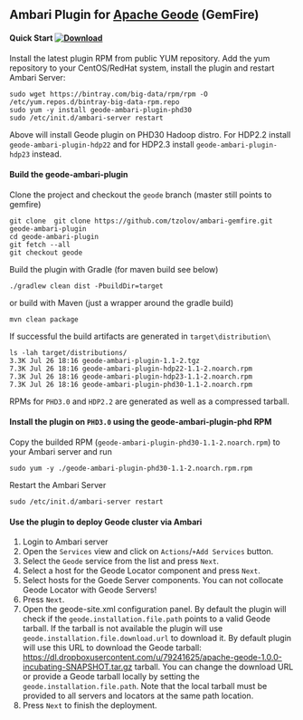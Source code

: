 Ambari Plugin for [Apache Geode](http://geode.incubator.apache.org/) (GemFire) 
----
#### Quick Start  [ ![Download](https://api.bintray.com/packages/big-data/rpm/geode-ambari-plugin/images/download.svg) ](https://bintray.com/big-data/rpm/geode-ambari-plugin/_latestVersion)
Install the latest plugin RPM from public YUM repository. Add the yum repository to your CentOS/RedHat system, install the plugin and restart Ambari Server: 
```
sudo wget https://bintray.com/big-data/rpm/rpm -O /etc/yum.repos.d/bintray-big-data-rpm.repo
sudo yum -y install geode-ambari-plugin-phd30
sudo /etc/init.d/ambari-server restart
```
Above will install Geode plugin on PHD30 Hadoop distro. For HDP2.2 install `geode-ambari-plugin-hdp22` and for HDP2.3 install `geode-ambari-plugin-hdp23` instead.

#### Build the geode-ambari-plugin
Clone the project and checkout the `geode` branch (master still points to gemfire)
```
git clone  git clone https://github.com/tzolov/ambari-gemfire.git geode-ambari-plugin
cd geode-ambari-plugin
git fetch --all
git checkout geode
```
Build the plugin with Gradle (for maven build see below)
```
./gradlew clean dist -PbuildDir=target
```
or build with Maven (just a wrapper around the gradle build)
```
mvn clean package
```
If successful the build artifacts are generated in `target\distribution\` 
```
ls -lah target/distributions/
3.3K Jul 26 18:16 geode-ambari-plugin-1.1-2.tgz
7.3K Jul 26 18:16 geode-ambari-plugin-hdp22-1.1-2.noarch.rpm
7.3K Jul 26 18:16 geode-ambari-plugin-hdp23-1.1-2.noarch.rpm
7.3K Jul 26 18:16 geode-ambari-plugin-phd30-1.1-2.noarch.rpm
```
RPMs for `PHD3.0` and `HDP2.2` are generated as well as a compressed tarball. 
#### Install the plugin on `PHD3.0` using the geode-ambari-plugin-phd RPM
Copy the builded RPM (`geode-ambari-plugin-phd30-1.1-2.noarch.rpm`) to your Ambari server and run
```
sudo yum -y ./geode-ambari-plugin-phd30-1.1-2.noarch.rpm.rpm
```
Restart the Ambari Server
```
sudo /etc/init.d/ambari-server restart
```
#### Use the plugin to deploy Geode cluster via Ambari
1. Login to Ambari server
2. Open the `Services` view and click on `Actions`/`+Add Services` button.
3. Select the `Geode` service from the list and press `Next`.
4. Select a host for the Geode Locator component and press `Next`.
5. Select hosts for the Goede Server components. You can not collocate Geode Locator with Geode Servers!
6. Press `Next`.
7. Open the geode-site.xml configuration panel. By default the plugin will check if the `geode.installation.file.path` points to a valid Geode tarball. If the tarball is not available the plugin will use `geode.installation.file.download.url` to download it. By default plugin will use this URL to download the Geode tarball: https://dl.dropboxusercontent.com/u/79241625/apache-geode-1.0.0-incubating-SNAPSHOT.tar.gz tarball. You can change the download URL or provide a Geode tarball locally by setting the `geode.installation.file.path`. Note that the local tarball must be provided to all servers and locators at the same path location.
8. Press `Next` to finish the deployment. 



